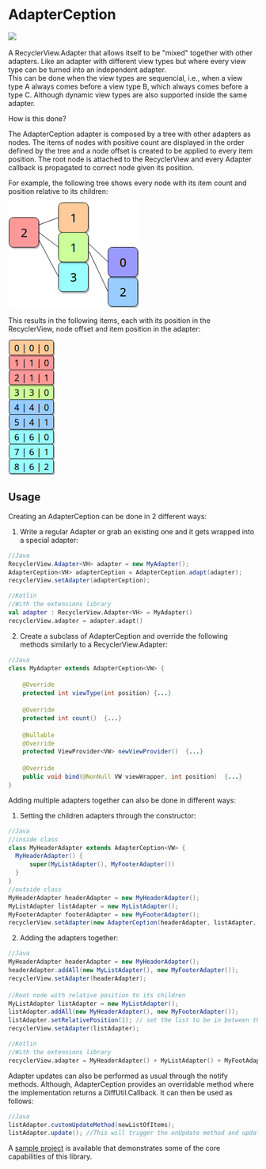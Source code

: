 # AdapterCeption

[![](https://jitpack.io/v/Andre-Sequeira/AdapterCeption.svg)](https://jitpack.io/#Andre-Sequeira/AdapterCeption)

<p>
A RecyclerView.Adapter that allows itself to be "mixed" together with other adapters. Like an adapter with different view types but where every view type can be turned into an independent adapter.
  <br>
  This can be done when the view types are sequencial, i.e., when a view type A always comes before a view type B, which always         comes before a type C. Although dynamic view types are also supported inside the same adapter.
  </br>
</p>
<p>
How is this done?
</p>
  <p>The AdapterCeption adapter is composed by a tree with other adapters as nodes. The items of nodes with positive count are displayed in the order defined by the tree and a node offset is created to be applied to every item position. The root node is attached to the RecyclerView and every Adapter callback is propagated to correct node given its position.
</p>
<p>
  For example, the following tree shows every node with its item count and position relative to its children:
</p>

![Tree](readme/AdapterCeption_Tree.png)

<p>
  This results in the following items, each with its position in the RecyclerView, node offset and item position in the adapter:
</p>

![Items](readme/AdapterCeption_Items.png)

Usage
--------

Creating an AdapterCeption can be done in 2 different ways:
 1. Write a regular Adapter or grab an existing one and it gets wrapped into a special adapter:
```java
//Java
RecyclerView.Adapter<VH> adapter = new MyAdapter();
AdapterCeption<VH> adapterCeption = AdapterCeption.adapt(adapter);
recyclerView.setAdapter(adapterCeption);
```
```kotlin
//Kotlin
//With the extensions library
val adapter : RecyclerView.Adapter<VH> = MyAdapter()
recyclerView.adapter = adapter.adapt()
```
 2. Create a subclass of AdapterCeption and override the following methods similarly to a RecyclerView.Adapter:

```java
//Java
class MyAdapter extends AdapterCeption<VW> {
    
    @Override
    protected int viewType(int position) {...}

    @Override
    protected int count()  {...}

    @Nullable
    @Override
    protected ViewProvider<VW> newViewProvider()  {...}

    @Override
    public void bind(@NonNull VW viewWrapper, int position)  {...}
}
```
 Adding multiple adapters together can also be done in different ways:
  1. Setting the children adapters through the constructor:
  ```java
//Java
//inside class
class MyHeaderAdapter extends AdapterCeption<VW> {
    MyHeaderAdapter() {
        super(MyListAdapter(), MyFooterAdapter())
    }
}
//outside class
MyHeaderAdapter headerAdapter = new MyHeaderAdapter();
MyListAdapter listAdapter = new MyListAdapter();
MyFooterAdapter footerAdapter = new MyFooterAdapter();
recyclerView.setAdapter(new AdapterCeption(headerAdapter, listAdapter, footerAdapter));
```
  2. Adding the adapters together:
```java
//Java
MyHeaderAdapter headerAdapter = new MyHeaderAdapter();
headerAdapter.addAll(new MyListAdapter(), new MyFooterAdapter());
recyclerView.setAdapter(headerAdapter);

//Root node with relative position to its children
MyListAdapter listAdapter = new MyListAdapter();
listAdapter.addAll(new MyHeaderAdapter(), new MyFooterAdapter());
listAdapter.setRelativePosition(1); // set the list to be in between the header and footer
recyclerView.setAdapter(listAdapter);
```
```kotlin
//Kotlin
//With the extensions library
recyclerView.adapter = MyHeaderAdapter() + MyListAdapter() + MyFootAdapter() // these can also be regular adapters as they can be automatically converted
```

Adapter updates can also be performed as usual through the notify methods. Although, AdapterCeption provides an overridable method where the implementation returns a DiffUtil.Callback. It can then be used as follows:
```java
//Java
listAdapter.customUpdateMethod(newListOfItems);
listAdapter.update(); //This will trigger the onUpdate method and update the RecyclerView views
```


A [sample project](app/) is available that demonstrates some of the core capabilities of this library.
